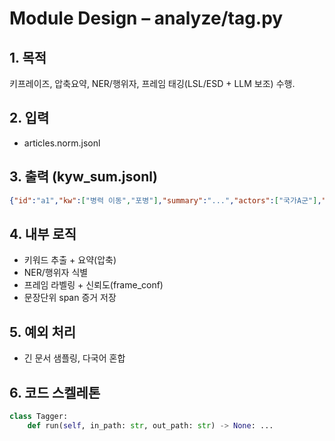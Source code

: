 # Module Design – analyze/tag.py

## 1. 목적
키프레이즈, 압축요약, NER/행위자, 프레임 태깅(LSL/ESD + LLM 보조) 수행.

## 2. 입력
- articles.norm.jsonl

## 3. 출력 (kyw_sum.jsonl)
```json
{"id":"a1","kw":["병력 이동","포병"],"summary":"...","actors":["국가A군"],"frames":["강경 대응"],"span_evidence":[[12,34],[56,78]]}
```

## 4. 내부 로직
- 키워드 추출 + 요약(압축)
- NER/행위자 식별
- 프레임 라벨링 + 신뢰도(frame_conf)
- 문장단위 span 증거 저장

## 5. 예외 처리
- 긴 문서 샘플링, 다국어 혼합

## 6. 코드 스켈레톤
```python
class Tagger:
    def run(self, in_path: str, out_path: str) -> None: ...
```

